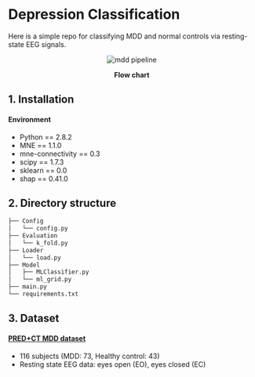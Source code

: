 # Depression Classification

Here is a simple repo for classifying MDD and normal controls via resting-state EEG signals.


<div align=center>

![mdd pipeline](https://github.com/Junsu0213/Depression_Classification/assets/128777619/50d03927-aeec-42f7-86ed-b4c7c6acee64)

**Flow chart**

</div>

## 1. Installation
#### Environment
* Python == 2.8.2
* MNE == 1.1.0
* mne-connectivity == 0.3
* scipy == 1.7.3
* sklearn == 0.0
* shap == 0.41.0

## 2. Directory structure
```bash
├── Config
│   └── config.py
├── Evaluation
│   └── k_fold.py
├── Loader
│   └── load.py
├── Model
│   ├── MLClassifier.py
│   └── ml_grid.py
├── main.py
└── requirements.txt
```

## 3. Dataset

#### [PRED+CT MDD dataset](http://predict.cs.unm.edu/)
* 116 subjects (MDD: 73, Healthy control: 43)
* Resting state EEG data: eyes open (EO), eyes closed (EC)
